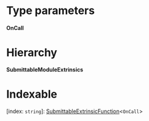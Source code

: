 

# Type parameters
#### OnCall 
# Hierarchy

**SubmittableModuleExtrinsics**

# Indexable

\[index: `string`\]:&nbsp;[SubmittableExtrinsicFunction](_types_.submittableextrinsicfunction.md)<`OnCall`>
